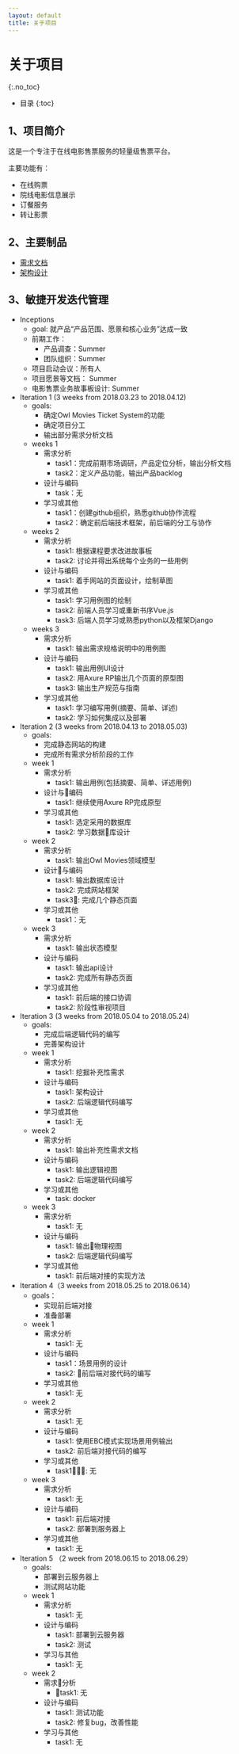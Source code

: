 ```yaml
---
layout: default
title: 关于项目
---
```


# 关于项目
{:.no_toc}

* 目录
{:toc}

## 1、项目简介

这是一个专注于在线电影售票服务的轻量级售票平台。

主要功能有：
- 在线购票
- 院线电影信息展示
- 订餐服务
- 转让影票

## 2、主要制品

* [需求文档]()
* [架构设计]()


## 3、敏捷开发迭代管理

* Inceptions
    - goal: 就产品“产品范围、愿景和核心业务”达成一致
    - 前期工作：
        - 产品调查：Summer
        - 团队组织：Summer
    - 项目启动会议：所有人
    - 项目愿景等文档： Summer
    - 电影售票业务故事板设计: Summer
* Iteration 1 (3 weeks from 2018.03.23 to 2018.04.12)
    - goals:
        - 确定Owl Movies Ticket System的功能
        - 确定项目分工
        - 输出部分需求分析文档
    - weeks 1
        - 需求分析
            - task1：完成前期市场调研，产品定位分析，输出分析文档
            - task2：定义产品功能，输出产品backlog
        - 设计与编码
            - task：无
        - 学习或其他
            - task1：创建github组织，熟悉github协作流程
            - task2：确定前后端技术框架，前后端的分工与协作
    - weeks 2
        - 需求分析
            - task1: 根据课程要求改进故事板
            - task2: 讨论并得出系统每个业务的一些用例
        - 设计与编码
            - task1: 着手网站的页面设计，绘制草图
        - 学习或其他
            - task1: 学习用例图的绘制
            - task2: 前端人员学习或重新书序Vue.js
            - task3: 后端人员学习或熟悉python以及框架Django
    - weeks 3
        - 需求分析
            - task1: 输出需求规格说明中的用例图
        - 设计与编码
            - task1: 输出用例UI设计
            - task2: 用Axure RP输出几个页面的原型图
            - task3: 输出生产规范与指南
        - 学习或其他
            - task1: 学习编写用例(摘要、简单、详述)
            - task2: 学习如何集成以及部署
* Iteration 2 (3 weeks from 2018.04.13 to 2018.05.03)
    - goals: 
        - 完成静态网站的构建
        - 完成所有需求分析阶段的工作
    - week 1  
        - 需求分析
            - task1: 输出用例(包括摘要、简单、详述用例)
        - 设计与编码
            - task1: 继续使用Axure RP完成原型
        - 学习或其他
            - task1: 选定采用的数据库
            - task2: 学习数据库设计
    - week 2
        - 需求分析
            - task1: 输出Owl Movies领域模型
        - 设计与编码
            - task1: 输出数据库设计
            - task2: 完成网站框架
            - task3: 完成几个静态页面
        - 学习或其他
            - task1：无
    - week 3
        - 需求分析
            - task1: 输出状态模型
        - 设计与编码
            - task1: 输出api设计
            - task2: 完成所有静态页面
        - 学习或其他
            - task1: 前后端的接口协调
            - task2: 阶段性审视项目
* Iteration 3 (3 weeks from 2018.05.04 to 2018.05.24)
    - goals:
        - 完成后端逻辑代码的编写
        - 完善架构设计
    - week 1
        - 需求分析
            - task1: 挖掘补充性需求
        - 设计与编码
            - task1: 架构设计
            - task2: 后端逻辑代码编写
        - 学习或其他
            - task1: 无
    - week 2
        - 需求分析
            - task1: 输出补充性需求文档
        - 设计与编码
            - task1: 输出逻辑视图
            - task2: 后端逻辑代码编写
        - 学习或其他
            - task: docker
    - week 3
        - 需求分析
            - task1: 无
        - 设计与编码
            - task1: 输出物理视图
            - task2: 后端逻辑代码编写
        - 学习或其他
            - task1: 前后端对接的实现方法
* Iteration 4（3 weeks from 2018.05.25 to 2018.06.14）
    - goals：
        - 实现前后端对接
        - 准备部署
    - week 1
        - 需求分析
            - task1: 无
        - 设计与编码
            - task1：场景用例的设计
            - task2: 前后端对接代码的编写
        - 学习或其他
            - task1: 无
    - week 2
        - 需求分析
            - task1: 无
        - 设计与编码
            - task1: 使用EBC模式实现场景用例输出
            - task2: 前后端对接代码的编写
        - 学习或其他
            - task1: 无
    - week 3
        - 需求分析
            - task1: 无
        - 设计与编码
            - task1: 前后端对接
            - task2: 部署到服务器上
        - 学习或其他
            - task1: 无
* Iteration 5 （2 week from 2018.06.15 to 2018.06.29）
    - goals:
        - 部署到云服务器上
        - 测试网站功能
    - week 1
        - 需求分析 
            - task1: 无
        - 设计与编码
            - task1: 部署到云服务器
            - task2: 测试
        - 学习与其他
            - task1: 无
    - week 2
        - 需求分析
            - task1: 无
        - 设计与编码
            - task1: 测试功能
            - task2: 修复bug，改善性能
        - 学习与其他
            - task1: 无







        


